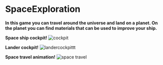 # SpaceExploration

**In this game you can travel around the universe and land on a planet. On the planet you can find materials that can be used to improve your ship.**

**Space ship cockpit!**
![cockpit](https://github.com/Crusevo/SpaceExploration/assets/121226050/f472f0ae-8858-4f76-961e-9f1af417f23a)

**Lander cockpit!**
![landercockpittt](https://github.com/Crusevo/SpaceExploration/assets/121226050/240d1b02-2db4-419a-89a3-ba8a5ef853ca)

**Space travel animation!**
![space travel](https://github.com/Crusevo/SpaceExploration/assets/121226050/41cbc3ae-b6b1-41ce-8f13-bad9ea16e0b4)
